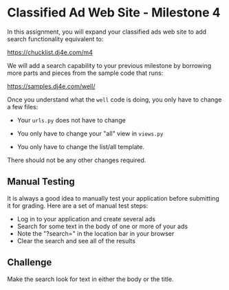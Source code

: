 Classified Ad Web Site - Milestone 4
====================================

In this assignment, you will expand your classified ads web site to add search functionality
equivalent to:

https://chucklist.dj4e.com/m4

We will add a search capability to your previous milestone by borrowing more parts and 
pieces from the sample code that runs:

https://samples.dj4e.com/well/

Once you understand what the `well` code is doing, you only have to change a few files:

* Your `urls.py` does not have to change

* You only have to change your "all" view in `views.py`

* You only have to change the list/all template.

There should not be any other changes required.

Manual Testing
--------------

It is always a good idea to manually test your application before submitting it for grading.  Here
are a set of manual test steps:

* Log in to your application and create several ads
* Search for some text in the body of one or more of your ads
* Note the "?search=" in the location bar in your browser
* Clear the search and see all of the results

Challenge
---------

Make the search look for text in either the body or the title.

